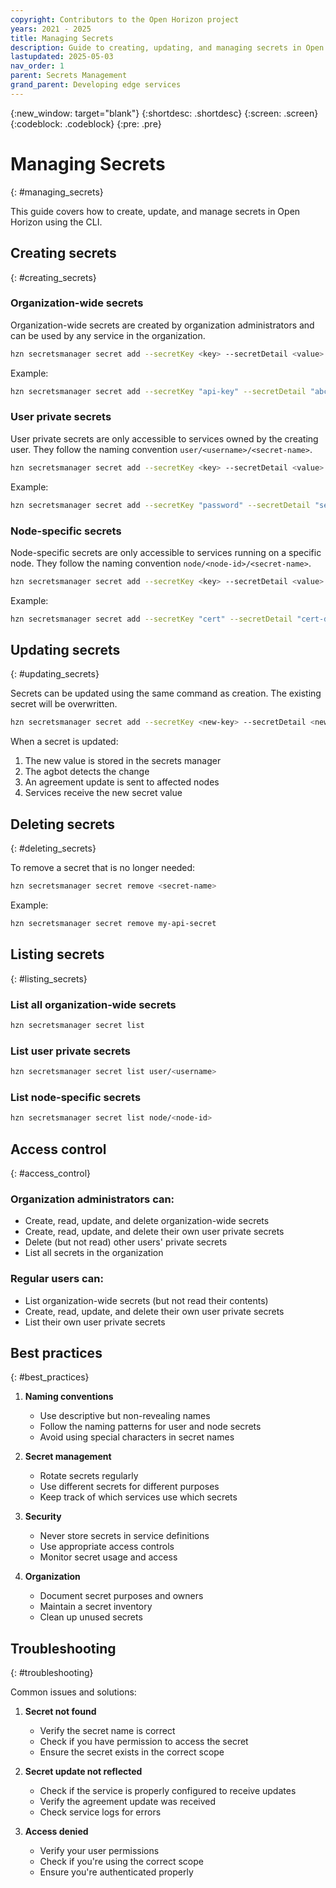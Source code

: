 ```yaml
---
copyright: Contributors to the Open Horizon project
years: 2021 - 2025
title: Managing Secrets
description: Guide to creating, updating, and managing secrets in Open Horizon
lastupdated: 2025-05-03
nav_order: 1
parent: Secrets Management
grand_parent: Developing edge services
---
```


{:new_window: target="blank"}
{:shortdesc: .shortdesc}
{:screen: .screen}
{:codeblock: .codeblock}
{:pre: .pre}

# Managing Secrets
{: #managing_secrets}

This guide covers how to create, update, and manage secrets in Open Horizon using the CLI.

## Creating secrets
{: #creating_secrets}

### Organization-wide secrets
Organization-wide secrets are created by organization administrators and can be used by any service in the organization.

```bash
hzn secretsmanager secret add --secretKey <key> --secretDetail <value> <secret-name>
```

Example:
```bash
hzn secretsmanager secret add --secretKey "api-key" --secretDetail "abc123" my-api-secret
```

### User private secrets
User private secrets are only accessible to services owned by the creating user. They follow the naming convention `user/<username>/<secret-name>`.

```bash
hzn secretsmanager secret add --secretKey <key> --secretDetail <value> user/<username>/<secret-name>
```

Example:
```bash
hzn secretsmanager secret add --secretKey "password" --secretDetail "secure123" user/johndoe/db-password
```

### Node-specific secrets
Node-specific secrets are only accessible to services running on a specific node. They follow the naming convention `node/<node-id>/<secret-name>`.

```bash
hzn secretsmanager secret add --secretKey <key> --secretDetail <value> node/<node-id>/<secret-name>
```

Example:
```bash
hzn secretsmanager secret add --secretKey "cert" --secretDetail "cert-data" node/node1/device-cert
```

## Updating secrets
{: #updating_secrets}

Secrets can be updated using the same command as creation. The existing secret will be overwritten.

```bash
hzn secretsmanager secret add --secretKey <new-key> --secretDetail <new-value> <secret-name>
```

When a secret is updated:
1. The new value is stored in the secrets manager
2. The agbot detects the change
3. An agreement update is sent to affected nodes
4. Services receive the new secret value

## Deleting secrets
{: #deleting_secrets}

To remove a secret that is no longer needed:

```bash
hzn secretsmanager secret remove <secret-name>
```

Example:
```bash
hzn secretsmanager secret remove my-api-secret
```

## Listing secrets
{: #listing_secrets}

### List all organization-wide secrets
```bash
hzn secretsmanager secret list
```

### List user private secrets
```bash
hzn secretsmanager secret list user/<username>
```

### List node-specific secrets
```bash
hzn secretsmanager secret list node/<node-id>
```

## Access control
{: #access_control}

### Organization administrators can:
- Create, read, update, and delete organization-wide secrets
- Create, read, update, and delete their own user private secrets
- Delete (but not read) other users' private secrets
- List all secrets in the organization

### Regular users can:
- List organization-wide secrets (but not read their contents)
- Create, read, update, and delete their own user private secrets
- List their own user private secrets

## Best practices
{: #best_practices}

1. **Naming conventions**
   - Use descriptive but non-revealing names
   - Follow the naming patterns for user and node secrets
   - Avoid using special characters in secret names

2. **Secret management**
   - Rotate secrets regularly
   - Use different secrets for different purposes
   - Keep track of which services use which secrets

3. **Security**
   - Never store secrets in service definitions
   - Use appropriate access controls
   - Monitor secret usage and access

4. **Organization**
   - Document secret purposes and owners
   - Maintain a secret inventory
   - Clean up unused secrets

## Troubleshooting
{: #troubleshooting}

Common issues and solutions:

1. **Secret not found**
   - Verify the secret name is correct
   - Check if you have permission to access the secret
   - Ensure the secret exists in the correct scope

2. **Secret update not reflected**
   - Check if the service is properly configured to receive updates
   - Verify the agreement update was received
   - Check service logs for errors

3. **Access denied**
   - Verify your user permissions
   - Check if you're using the correct scope
   - Ensure you're authenticated properly 
